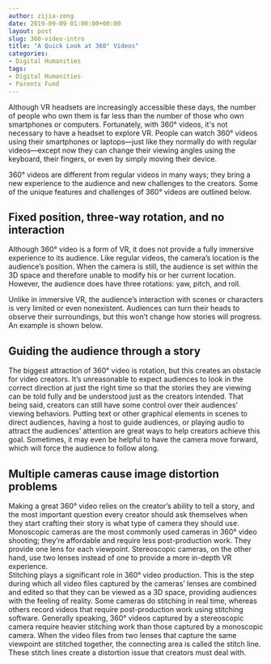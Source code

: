 ```yaml
---
author: zijia-zeng
date: 2019-09-09 01:00:00+00:00
layout: post
slug: 360-video-intro
title: "A Quick Look at 360° Videos"
categories:
- Digital Humanities
tags:
- Digital Humanities
- Parents Fund 
---
```


Although VR headsets are increasingly accessible these days, the number of people who own them is far less than the number of those who own smartphones or computers. Fortunately, with 360° videos, it's not necessary to have a headset to explore VR. People can watch 360° videos using their smartphones or laptops—just like they normally do with regular videos—except now they can change their viewing angles using the keyboard, their fingers, or even by simply moving their device. 

360° videos are different from regular videos in many ways; they bring a new experience to the audience and new challenges to the creators. Some of the unique features and challenges of 360° videos are outlined below.    

## Fixed position, three-way rotation, and no interaction 

Although 360° video is a form of VR, it does not provide a fully immersive experience to its audience. Like regular videos, the camera’s location is the audience’s position. When the camera is still, the audience is set within the 3D space and therefore unable to modify his or her current location. However, the audience does have three rotations: yaw, pitch, and roll. 

Unlike in immersive VR, the audience’s interaction with scenes or characters is very limited or even nonexistent. Audiences can turn their heads to observe their surroundings, but this won’t change how stories will progress. An example is shown below.

## Guiding the audience through a story  

The biggest attraction of 360° video is rotation, but this creates an obstacle for video creators. It’s unreasonable to expect audiences to look in the correct direction at just the right time so that the stories they are viewing can be told fully and be understood just as the creators intended. That being said, creators can still have some control over their audiences’ viewing behaviors. Putting text or other graphical elements in scenes to direct audiences, having a host to guide audiences, or playing audio to attract the audiences’ attention are great ways to help creators achieve this goal. Sometimes, it may even be helpful to have the camera move forward, which will force the audience to follow along.  

## Multiple cameras cause image distortion problems

Making a great 360° video relies on the creator’s ability to tell a story, and the most important question every creator should ask themselves when they start crafting their story is what type of camera they should use. Monoscopic cameras are the most commonly used cameras in 360° video shooting; they’re affordable and require less post-production work. They provide one lens for each viewpoint. Stereoscopic cameras, on the other hand, use two lenses instead of one to provide a more in-depth VR experience.   
Stitching plays a significant role in 360° video production. This is the step during which all video files captured by the cameras’ lenses are combined and edited so that they can be viewed as a 3D space, providing audiences with the feeling of reality. Some cameras do stitching in real time, whereas others record videos that require post-production work using stitching software. Generally speaking, 360° videos captured by a stereoscopic camera require heavier stitching work than those captured by a monoscopic camera. 
When the video files from two lenses that capture the same viewpoint are stitched together, the connecting area is called the stitch line. These stitch lines create a distortion issue that creators must deal with.   




